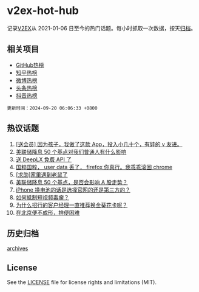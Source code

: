 # v2ex-hot-hub

 记录[V2EX](https://www.v2ex.com/)从 2021-01-06 日至今的热门话题。每小时抓取一次数据，按天[归档](archives)。
 
 ## 相关项目

- [GitHub热榜](https://github.com/it985/github-hot-hub)
- [知乎热榜](https://github.com/it985/zhihu-hot-hub)
- [微博热榜](https://github.com/it985/weibo-hot-hub)
- [头条热榜](https://github.com/it985/toutiao-hot-hub)
- [抖音热榜](https://github.com/it985/douyin-hot-hub)


 `更新时间：2024-09-20 06:06:33 +0800`

## 热议话题

1. [[送会员] 因为孩子，我做了这款 App，投入小几十个，有娃的 v 友进。](https://www.v2ex.com/t/1074110)
1. [美联储降息 50 个基点对我们普通人有什么影响](https://www.v2ex.com/t/1073921)
1. [送 DeepLX 免费 API 了](https://www.v2ex.com/t/1073913)
1. [国粹国粹， user data 丢了， firefox 你真行。我乖乖滚回 chrome](https://www.v2ex.com/t/1074017)
1. [[求助]家里遇到老鼠了](https://www.v2ex.com/t/1073925)
1. [美联储降息 50 个基点，是否会影响 A 股走势？](https://www.v2ex.com/t/1073902)
1. [iPhone 换电池的话是选择官网的还是第三方的？](https://www.v2ex.com/t/1073924)
1. [如何抵制短视频毒瘤？](https://www.v2ex.com/t/1073945)
1. [为什么招行的客户经理一直推荐换金葵花卡呢？](https://www.v2ex.com/t/1073906)
1. [在北京便不成形，排便困难](https://www.v2ex.com/t/1074066)

## 历史归档

[archives](archives)

## License

See the [LICENSE](LICENSE) file for license rights and limitations (MIT).

